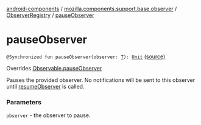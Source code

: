 [android-components](../../index.md) / [mozilla.components.support.base.observer](../index.md) / [ObserverRegistry](index.md) / [pauseObserver](./pause-observer.md)

# pauseObserver

`@Synchronized fun pauseObserver(observer: `[`T`](index.md#T)`): `[`Unit`](https://kotlinlang.org/api/latest/jvm/stdlib/kotlin/-unit/index.html) [(source)](https://github.com/mozilla-mobile/android-components/blob/master/components/support/base/src/main/java/mozilla/components/support/base/observer/ObserverRegistry.kt#L124)

Overrides [Observable.pauseObserver](../-observable/pause-observer.md)

Pauses the provided observer. No notifications will be sent to this
observer until [resumeObserver](../-observable/resume-observer.md) is called.

### Parameters

`observer` - the observer to pause.